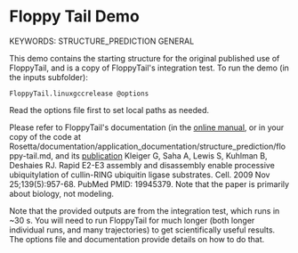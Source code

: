 Floppy Tail Demo
================
KEYWORDS: STRUCTURE_PREDICTION GENERAL

This demo contains the starting structure for the original published use of 
FloppyTail, and is a copy of FloppyTail's integration test.  To run the demo 
(in the inputs subfolder):

    FloppyTail.linuxgccrelease @options

Read the options file first to set local paths as needed.

Please refer to FloppyTail's documentation (in the [online manual](https://www.rosettacommons.org/docs/latest/floppy-tail.html), or in your copy of the code at 
Rosetta/documentation/application_documentation/structure_prediction/floppy-tail.md, and its [publication](http://www.ncbi.nlm.nih.gov/pubmed/19945379) 
Kleiger G, Saha A, Lewis S, Kuhlman B, Deshaies RJ. Rapid E2-E3 assembly and 
disassembly enable processive ubiquitylation of cullin-RING ubiquitin ligase 
substrates. Cell. 2009 Nov 25;139(5):957-68. PubMed PMID: 19945379.
Note that the paper is primarily about biology, not modeling.

Note that the provided outputs are from the integration test, which runs in ~30 
s.  You will need to run FloppyTail for much longer (both longer individual 
runs, and many trajectories) to get scientifically useful results.  The options 
file and documentation provide details on how to do that.
